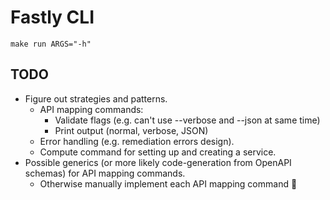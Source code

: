 # Fastly CLI

```shell
make run ARGS="-h"
```

## TODO

- Figure out strategies and patterns.
  - API mapping commands:
    - Validate flags (e.g. can't use --verbose and --json at same time)
    - Print output (normal, verbose, JSON)
  - Error handling (e.g. remediation errors design).
  - Compute command for setting up and creating a service.
- Possible generics (or more likely code-generation from OpenAPI schemas) for API mapping commands.
  - Otherwise manually implement each API mapping command 🙈
